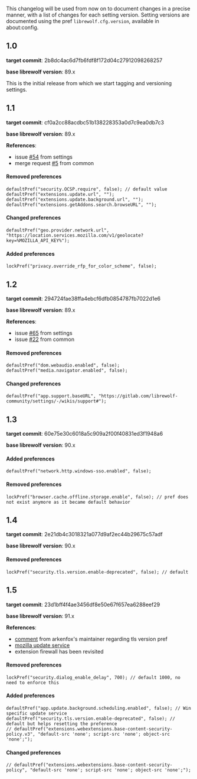 This changelog will be used from now on to document changes in a precise manner, with a list of changes for each setting version.
Setting versions are documented using the pref `librewolf.cfg.version`, available in about:config.

## 1.0
**target commit**: 2b8dc4ac6d7fb6fdf8f172d04c27912098268257

**base librewolf version**: 89.x

This is the initial release from which we start tagging and versioning settings.

## 1.1
**target commit**: cf0a2cc88acdbc51b138228353a0d7c9ea0db7c3

**base librewolf version**: 89.x

**References**:
- issue [#54](https://gitlab.com/librewolf-community/settings/-/issues/54) from settings
- merge request [#5](https://gitlab.com/librewolf-community/browser/common/-/merge_requests/5) from common

#### Removed preferences
```
defaultPref("security.OCSP.require", false); // default value
defaultPref("extensions.update.url", "");
defaultPref("extensions.update.background.url", "");
defaultPref("extensions.getAddons.search.browseURL", "");
```

#### Changed preferences
```
defaultPref("geo.provider.network.url", "https://location.services.mozilla.com/v1/geolocate?key=%MOZILLA_API_KEY%");
```

#### Added preferences
```
lockPref("privacy.override_rfp_for_color_scheme", false);
```

## 1.2
**target commit**: 294724fae38ffa4ebcf6dfb0854787fb7022d1e6

**base librewolf version**: 89.x

**References**:
- issue [#65](https://gitlab.com/librewolf-community/settings/-/issues/65) from settings
- issue [#22](https://gitlab.com/librewolf-community/browser/common/-/issues/22) from common

#### Removed preferences
```
defaultPref("dom.webaudio.enabled", false);
defaultPref("media.navigator.enabled", false);
```

#### Changed preferences
```
defaultPref("app.support.baseURL", "https://gitlab.com/librewolf-community/settings/-/wikis/support#");
```

## 1.3
**target commit**: 60e75e30c6018a5c909a2f00f40831ed3f1948a6

**base librewolf version**: 90.x

#### Added preferences
```
defaultPref("network.http.windows-sso.enabled", false);
```

#### Removed preferences
```
lockPref("browser.cache.offline.storage.enable", false); // pref does not exist anymore as it became default behavior
```

## 1.4
**target commit**: 2e21db4c3018321a077d9af2ec44b29675c57adf

**base librewolf version**: 90.x

#### Removed preferences
```
lockPref("security.tls.version.enable-deprecated", false); // default
```

## 1.5

**target commit**: 23d1bff4f4ae3456df8e50e67f657ea6288eef29

**base librewolf version**: 91.x

**References**:
- [comment](https://github.com/arkenfox/user.js/commit/3bb9fc713f141d794fc4adfb38d3fcf86c9307ab#commitcomment-53916786) from arkenfox's maintainer regarding tls version pref
- [mozilla update service](https://support.mozilla.org/en-US/kb/enable-background-updates-firefox-windows)
- extension firewall has been revisited

#### Removed preferences
```
lockPref("security.dialog_enable_delay", 700); // default 1000, no need to enforce this
```

#### Added preferences
```
defaultPref("app.update.background.scheduling.enabled", false); // Win specific update service
defaultPref("security.tls.version.enable-deprecated", false); // default but helps resetting the preference
// defaultPref("extensions.webextensions.base-content-security-policy.v3", "default-src 'none'; script-src 'none'; object-src 'none';");
```

#### Changed preferences
```
// defaultPref("extensions.webextensions.base-content-security-policy", "default-src 'none'; script-src 'none'; object-src 'none';");
```